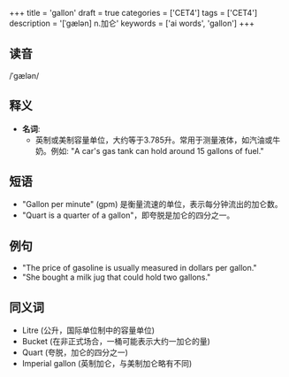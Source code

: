 +++
title = 'gallon'
draft = true
categories = ['CET4']
tags = ['CET4']
description = '[ˈgælən] n.加仑'
keywords = ['ai words', 'gallon']
+++

## 读音
/ˈɡælən/

## 释义
- **名词**: 
   - 英制或美制容量单位，大约等于3.785升。常用于测量液体，如汽油或牛奶。例如: "A car's gas tank can hold around 15 gallons of fuel."

## 短语
- "Gallon per minute" (gpm) 是衡量流速的单位，表示每分钟流出的加仑数。
- "Quart is a quarter of a gallon"，即夸脱是加仑的四分之一。

## 例句
- "The price of gasoline is usually measured in dollars per gallon."
- "She bought a milk jug that could hold two gallons."

## 同义词
- Litre (公升，国际单位制中的容量单位)
- Bucket (在非正式场合，一桶可能表示大约一加仑的量)
- Quart (夸脱，加仑的四分之一)
- Imperial gallon (英制加仑，与美制加仑略有不同)
